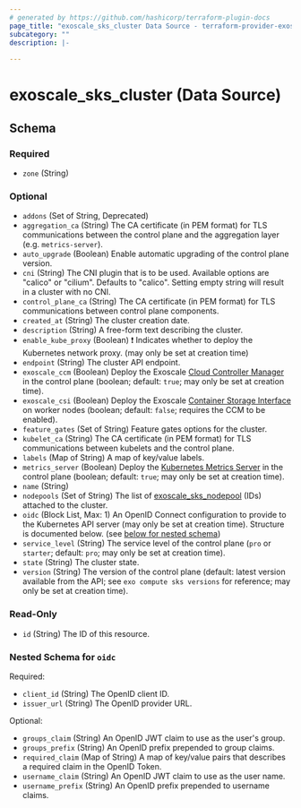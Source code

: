 ```yaml
---
# generated by https://github.com/hashicorp/terraform-plugin-docs
page_title: "exoscale_sks_cluster Data Source - terraform-provider-exoscale"
subcategory: ""
description: |-
  
---
```


# exoscale_sks_cluster (Data Source)





<!-- schema generated by tfplugindocs -->
## Schema

### Required

- `zone` (String)

### Optional

- `addons` (Set of String, Deprecated)
- `aggregation_ca` (String) The CA certificate (in PEM format) for TLS communications between the control plane and the aggregation layer (e.g. `metrics-server`).
- `auto_upgrade` (Boolean) Enable automatic upgrading of the control plane version.
- `cni` (String) The CNI plugin that is to be used. Available options are "calico" or "cilium". Defaults to "calico". Setting empty string will result in a cluster with no CNI.
- `control_plane_ca` (String) The CA certificate (in PEM format) for TLS communications between control plane components.
- `created_at` (String) The cluster creation date.
- `description` (String) A free-form text describing the cluster.
- `enable_kube_proxy` (Boolean) ❗ Indicates whether to deploy the Kubernetes network proxy. (may only be set at creation time)
- `endpoint` (String) The cluster API endpoint.
- `exoscale_ccm` (Boolean) Deploy the Exoscale [Cloud Controller Manager](https://github.com/exoscale/exoscale-cloud-controller-manager/) in the control plane (boolean; default: `true`; may only be set at creation time).
- `exoscale_csi` (Boolean) Deploy the Exoscale [Container Storage Interface](https://github.com/exoscale/exoscale-csi-driver/) on worker nodes (boolean; default: `false`; requires the CCM to be enabled).
- `feature_gates` (Set of String) Feature gates options for the cluster.
- `kubelet_ca` (String) The CA certificate (in PEM format) for TLS communications between kubelets and the control plane.
- `labels` (Map of String) A map of key/value labels.
- `metrics_server` (Boolean) Deploy the [Kubernetes Metrics Server](https://github.com/kubernetes-sigs/metrics-server/) in the control plane (boolean; default: `true`; may only be set at creation time).
- `name` (String)
- `nodepools` (Set of String) The list of [exoscale_sks_nodepool](./sks_nodepool.md) (IDs) attached to the cluster.
- `oidc` (Block List, Max: 1) An OpenID Connect configuration to provide to the Kubernetes API server (may only be set at creation time). Structure is documented below. (see [below for nested schema](#nestedblock--oidc))
- `service_level` (String) The service level of the control plane (`pro` or `starter`; default: `pro`; may only be set at creation time).
- `state` (String) The cluster state.
- `version` (String) The version of the control plane (default: latest version available from the API; see `exo compute sks versions` for reference; may only be set at creation time).

### Read-Only

- `id` (String) The ID of this resource.

<a id="nestedblock--oidc"></a>
### Nested Schema for `oidc`

Required:

- `client_id` (String) The OpenID client ID.
- `issuer_url` (String) The OpenID provider URL.

Optional:

- `groups_claim` (String) An OpenID JWT claim to use as the user's group.
- `groups_prefix` (String) An OpenID prefix prepended to group claims.
- `required_claim` (Map of String) A map of key/value pairs that describes a required claim in the OpenID Token.
- `username_claim` (String) An OpenID JWT claim to use as the user name.
- `username_prefix` (String) An OpenID prefix prepended to username claims.


